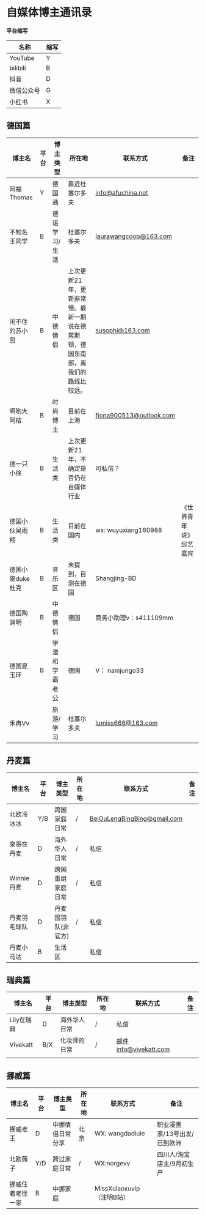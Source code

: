# 自媒体博主通讯录

**平台缩写**

| 名称       | 缩写 |
| ---------- | ---- |
| YouTube    | Y    |
| bilibili   | B    |
| 抖音       | D    |
| 微信公众号 | G    |
| 小红书     | X    |



## 德国篇

| 博主名           | 平台 | 博主类型       | 所在地                                                       | 联系方式                | 备注                   |
| ---------------- | ---- | -------------- | ------------------------------------------------------------ | ----------------------- | ---------------------- |
| 阿福Thomas       | Y    | 德国通         | 靠近杜塞尔多夫                                               | info@afuchina.net       |                        |
| 不知名王同学     | B    | 德语学习/生活  | 杜塞尔多夫                                                   | laurawangcoop@163.com   |                        |
| 闲不住的苏小包   | B    | 中德情侣       | 上次更新21年，更新非常慢。最新一期说在德累斯顿，德国东南部，离我们的路线比较远。 | susophi@163.com         |                        |
| 啊哟大阿桔       | B    | 时尚博主       | 目前在上海                                                   | fiona900513@outlook.com |                        |
| 德一只小徐       | B    | 生活类         | 上次更新21年，不确定是否仍在自媒体行业                       | 可私信？                |                        |
| 德国小伙吴雨翔   | B    | 生活类         | 目前在国内                                                   | wx: wuyuxiang160988     | 《世界青年说》综艺嘉宾 |
| 德国小哥duke杜克 | B    | 音乐区         | 未提到，目测在德国                                           | Shangjing-BD            |                        |
| 德国陶渊明       | B    | 中德情侣       | 德国                                                         | 商务小助理v：s411109mm  |                        |
| 德国夏玉环       | B    | 学渣和学霸老公 | 德国                                                         | V： namjungo33          |                        |
| 禾冉Vv           |      | 旅游/学习      | 杜塞尔多夫                                                   | lumiss666@163.com       |                        |

## 丹麦篇

| 博主名       | 平台 | 博主类型           | 所在地 | 联系方式                                                     | 备注 |
| ------------ | ---- | ------------------ | ------ | ------------------------------------------------------------ | ---- |
| 北欧冷冰冰   | Y/B  | 跨国家庭日常       | /      | [ BeiOuLengBingBing@gmail.com](mailto:BeiOuLengBingBing@gmail.com) |      |
| 泉哥在丹麦   | D    | 海外华人日常       | /      | 私信                                                         |      |
| Winnie丹麦   | D    | 跨国重组家庭日常   | /      | 私信                                                         |      |
| 丹麦羽毛球队 | D    | 丹麦国羽队(非官方) | /      | 私信                                                         |      |
| 丹麦小马达   | B    | 生活区             |        | 私信                                                         |      |



## 瑞典篇

| 博主名     | 平台 | 博主类型     | 所在地 | 联系方式              | 备注 |
| ---------- | ---- | ------------ | ------ | --------------------- | ---- |
| Lily在瑞典 | D    | 海外华人日常 | /      | 私信                  |      |
| Vivekatt   | B/X  | 化妆师的日常 | /      | 邮件info@vivekatt.com |      |
|            |      |              |        |                       |      |

## 挪威篇



| 博主名           | 平台 | 博主类型         | 所在地 | 联系方式                  | 备注                         |
| ---------------- | ---- | ---------------- | ------ | ------------------------- | ---------------------------- |
| 挪威老王         | D    | 中挪情侣日常分享 | 北京   | WX: wangdadiule           | 职业漫画家/13号出发/已到欧洲 |
| 北欧薇子         | Y/D  | 跨过家庭日常     | /      | WX:norgevv                | 四川人/淘宝店主/9月初生产    |
| 挪威住着老徐一家 | B    | 中挪家庭         |        | MissXulaoxuvip（注明B站） |                              |